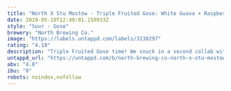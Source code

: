 ```yaml
---
title: "North X Stu Mostów - Triple Fruited Gose: White Guava + Raspberry"
date: 2019-05-10T12:49:01.150933Z
style: "Sour - Gose"
brewery: "North Brewing Co."
image: "https://labels.untappd.com/labels/3138297"
rating: "4.18"
description: "Triple Fruited Gose time! We snuck in a second collab with Stu Mostow from Poland and things got a little fruity in the brewery... This edition is brewed with guava and raspberry and is a little more sour than the previous iterations, with a sharpness from the raspberries. The guava adds a rounded sweetness to the flavour, and the body is thick smoothie goodness. Hurry up Spring sunshine! "
untappd_url: "https://untappd.com/b/north-brewing-co-north-x-stu-mostow-triple-fruited-gose-white-guava-raspberry/3138297"
abv: "4.8"
ibu: "0"
robots: noindex,nofollow
---
```

